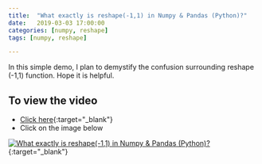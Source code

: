 ```yaml
---
title:  "What exactly is reshape(-1,1) in Numpy & Pandas (Python)?"
date:   2019-03-03 17:00:00
categories: [numpy, reshape]
tags: [numpy, reshape]

---
```


In this simple demo, I plan to demystify the confusion surrounding reshape (-1,1) function. Hope it is helpful.


## To view the video
* [Click here](https://youtu.be/3wi0lJPfLUY){:target="_blank"}
* Click on the image below

[![What exactly is reshape(-1,1) in Numpy & Pandas (Python)?](http://img.youtube.com/vi/3wi0lJPfLUY/0.jpg)](http://www.youtube.com/watch?v=3wi0lJPfLUY){:target="_blank"}